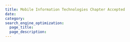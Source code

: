 ```yaml
---
title: Mobile Information Technologies Chapter Accepted
date:
category:
search_engine_optimization:
  page_title:
  page_description:
---
```

